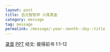```yaml
---
layout: post
title: 吕允智牧师 火炼真金  
category: message
tag: message
permalink: /message/:year-:month-:day-:title
---
```


[录音]({{site.media_url}}/audio/message/20150419_Lu.mp3) [PPT](http://1drv.ms/1DzJU3I) 经文: 彼得前书 1:1-12
